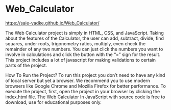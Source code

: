 # Web_Calculator

https://saie-vadke.github.io/Web_Calculator/

The Web Calculator project is simply in HTML, CSS, and JavaScript. Taking about the features of the Calculator, the user can add, subtract, divide, find squares, under roots, trigonometry ratios, multiply, even check the remainder of any two numbers. You can just click the numbers you want to involve in calculations and click the button with the “=” sign for the result.
This project includes a lot of javascript for making validations to certain parts of the project.


How To Run the Project?
To run this project you don’t need to have any kind of local server but yet a browser. We recommend you to use modern browsers like Google Chrome and Mozilla Firefox for better performance. To execute the project, first, open the project in your browser by clicking the index.html file. The Web Calculator In JavaScript with source code is free to download, use for educational purposes only.
